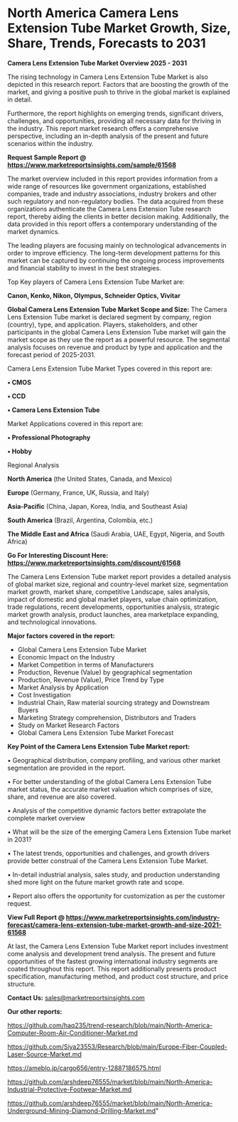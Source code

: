 # North America Camera Lens Extension Tube Market Growth, Size, Share, Trends, Forecasts to 2031

<Strong> Camera Lens Extension Tube Market Overview 2025 - 2031</strong>

The rising technology in Camera Lens Extension Tube Market is also depicted in this research report. Factors that are boosting the growth of the market, and giving a positive push to thrive in the global market is explained in detail.

Furthermore, the report highlights on emerging trends, significant drivers, challenges, and opportunities, providing all necessary data for thriving in the industry. This report market research offers a comprehensive perspective, including an in-depth analysis of the present and future scenarios within the industry.

<strong>Request Sample Report @ <a href=https://www.marketreportsinsights.com/sample/61568>https://www.marketreportsinsights.com/sample/61568</a></strong>

The market overview included in this report provides information from a wide range of resources like government organizations, established companies, trade and industry associations, industry brokers and other such regulatory and non-regulatory bodies. The data acquired from these organizations authenticate the Camera Lens Extension Tube research report, thereby aiding the clients in better decision making. Additionally, the data provided in this report offers a contemporary understanding of the market dynamics.

The leading players are focusing mainly on technological advancements in order to improve efficiency. The long-term development patterns for this market can be captured by continuing the ongoing process improvements and financial stability to invest in the best strategies.

Top Key players of Camera Lens Extension Tube Market are:

<strong>Canon, Kenko, Nikon, Olympus, Schneider Optics, Vivitar</strong>

<strong><b>Global Camera Lens Extension Tube Market Scope and Size:</b></strong>
The Camera Lens Extension Tube market is declared segment by company, region (country), type, and application. Players, stakeholders, and other participants in the global Camera Lens Extension Tube market will gain the market scope as they use the report as a powerful resource. The segmental analysis focuses on revenue and product by type and application and the forecast period of 2025-2031.

Camera Lens Extension Tube Market Types covered in this report are:

<strong>• CMOS

• CCD

• Camera Lens Extension Tube</strong>

Market Applications covered in this report are:

<strong>• Professional Photography

• Hobby</strong> 

Regional Analysis

<strong>North America</strong> (the United States, Canada, and Mexico)

<strong>Europe</strong> (Germany, France, UK, Russia, and Italy)

<strong>Asia-Pacific</strong> (China, Japan, Korea, India, and Southeast Asia)

<strong>South America</strong> (Brazil, Argentina, Colombia, etc.)

<strong>The Middle East and Africa</strong> (Saudi Arabia, UAE, Egypt, Nigeria, and South Africa)

<strong>Go For Interesting Discount Here: <a href=https://www.marketreportsinsights.com/discount/61568>https://www.marketreportsinsights.com/discount/61568</a></strong>

The Camera Lens Extension Tube market report provides a detailed analysis of global market size, regional and country-level market size, segmentation market growth, market share, competitive Landscape, sales analysis, impact of domestic and global market players, value chain optimization, trade regulations, recent developments, opportunities analysis, strategic market growth analysis, product launches, area marketplace expanding, and technological innovations.

<strong><b>Major factors covered in the report:</b></strong>
<ul>
  <li>Global Camera Lens Extension Tube Market </li>
  <li>Economic Impact on the Industry</li>
  <li>Market Competition in terms of Manufacturers</li>
  <li>Production, Revenue (Value) by geographical segmentation</li>
  <li>Production, Revenue (Value), Price Trend by Type</li>
  <li>Market Analysis by Application</li>
  <li>Cost Investigation</li>
  <li>Industrial Chain, Raw material sourcing strategy and Downstream Buyers</li>
  <li>Marketing Strategy comprehension, Distributors and Traders</li>
  <li>Study on Market Research Factors</li>
  <li>Global Camera Lens Extension Tube Market Forecast</li>
</ul>

<strong><b>Key Point of the Camera Lens Extension Tube Market report:</b></strong>

• Geographical distribution, company profiling, and various other market segmentation are provided in the report.

• For better understanding of the global Camera Lens Extension Tube market status, the accurate market valuation which comprises of size, share, and revenue are also covered.

• Analysis of the competitive dynamic factors better extrapolate the complete market overview

• What will be the size of the emerging Camera Lens Extension Tube market in 2031?

• The latest trends, opportunities and challenges, and growth drivers provide better construal of the Camera Lens Extension Tube Market.

• In-detail industrial analysis, sales study, and production understanding shed more light on the future market growth rate and scope.

• Report also offers the opportunity for customization as per the customer request.

<strong><b>View Full Report @ <a href=https://www.marketreportsinsights.com/industry-forecast/camera-lens-extension-tube-market-growth-and-size-2021-61568>https://www.marketreportsinsights.com/industry-forecast/camera-lens-extension-tube-market-growth-and-size-2021-61568</a></b></strong>


At last, the Camera Lens Extension Tube Market report includes investment come analysis and development trend analysis. The present and future opportunities of the fastest growing international industry segments are coated throughout this report. This report additionally presents product specification, manufacturing method, and product cost structure, and price structure.

<strong>Contact Us:</strong>
sales@marketreportsinsights.com

<strong>Our other reports:</strong>

<a href=https://github.com/haq235/trend-research/blob/main/North-America-Computer-Room-Air-Conditioner-Market.md>https://github.com/haq235/trend-research/blob/main/North-America-Computer-Room-Air-Conditioner-Market.md</a>

<a href=https://github.com/Siya23553/Research/blob/main/Europe-Fiber-Coupled-Laser-Source-Market.md>https://github.com/Siya23553/Research/blob/main/Europe-Fiber-Coupled-Laser-Source-Market.md</a>

<a href=https://ameblo.jp/cargo656/entry-12887186575.html>https://ameblo.jp/cargo656/entry-12887186575.html</a>

<a href=https://github.com/arshdeep76555/market/blob/main/North-America-Industrial-Protective-Footwear-Market.md>https://github.com/arshdeep76555/market/blob/main/North-America-Industrial-Protective-Footwear-Market.md</a>

<a href=https://github.com/arshdeep76555/market/blob/main/North-America-Underground-Mining-Diamond-Drilling-Market.md>https://github.com/arshdeep76555/market/blob/main/North-America-Underground-Mining-Diamond-Drilling-Market.md</a>"
